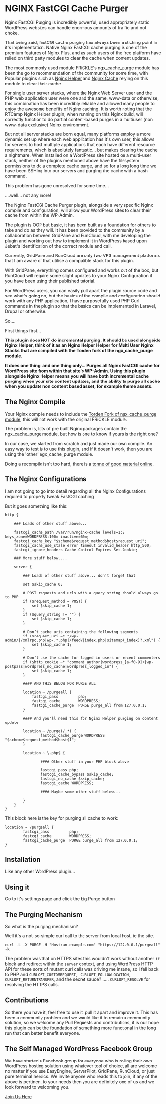 # NGINX FastCGI Cache Purger

Nginx FastCGI Purging is incredibly powerful, used appropriately static WordPress websites can handle enormous amounts of traffic and not choke.

That being said, fastCGI cache purging has always been a sticking point in it's implementation. Native Nginx FastCGI cache purging is one of the premium features of Nginx Plus, and as such users of the free platform have relied on third party modules to clear the cache when content updates.

The most commonly used module FRiCKLE's ngx_cache_purge module has been the go to recommendation of the community for some time, with Popular plugins such as [Nginx Helper](https://wordpress.org/plugins/nginx-helper/) and [Nginx Cache](https://wordpress.org/plugins/nginx-cache/) relying on this module to clear their cache.

For single user server stacks, where the Nginx Web Server user and the PHP web application user were one and the same, www-data or otherwise, this combination has been incredibly reliable and allowed many people to enjoy the awesome benefits of Nginx caching. It is worth noting that the RTCamp Nginx Helper plugin, when running on this Nginx build, will correctly function to do partial content-based purges in a multiuser (non www-data exclusive) Nginx environment. 

But not all server stacks are born equal, many platforms employ a more dynamic set up where each web application has it's own user, this allows for servers to host multiple applications that each have different resource requirements, which is absolutely fantastic... but makes clearing the cache a nightmare. When installed on a WordPress site hosted on a multi-user stack, neither of the plugins mentioned above have the filesystem permissions to do a complete cache purge, and so for a long long time we have been SSHing into our servers and purging the cache with a bash command.

This problem has gone unresolved for some time...

....well... not any more!

The Nginx FastCGI Cache Purger plugin, alongside a very specific Nginx compile and configuration, will allow your WordPress sites to clear their cache from within the WP-Admin.

The plugin is OOP but basic, it has been built as a foundation for others to take and do as they will. It has been provided to the community by a collaboration between GridPane and RunCloud, with me developing the plugin and working out how to implement it in WordPress based upon Jebat's identification of the correct module and call. 

Currently, GridPane and RunCloud are only two VPS management platforms that I am aware of that utilise a compatible stack for this plugin.

With GridPane, everything comes configured and works out of the box, but RunCloud will require some slight updates to your Nginx Configuration if you have been using their published tutorial.

For WordPress users, you can easily pull apart the plugin source code and see what's going on, but the basics of the compile and configuration should work with any PHP application, I have purposefully used PHP Curl commands in the plugin so that the basics can be implemented in Laravel, Drupal or otherwise.

So....

First things first...

**This plugin does NOT do incremental purging. It should be used alongside Nginx Helper, think of it as an Nginx Helper Helper for Multi User Nginx Stacks that are compiled with the Torden fork of the ngx_cache_purge module.**

**It does one thing, and one thing only... Purges all Nginx FastCGI cache for WordPress site from within that site's WP-Admin. Using this plugin alongside Nginx Helper means you will have both incremental cache purging when your site content updates, and the ability to purge all cache when you update non content based asset, for example theme assets.**

## The Nginx Compile

Your Nginx compile needs to include the [Torden Fork of ngx_cache_purge module](https://github.com/torden/ngx_cache_purge), this will not work with the original FRiCKLE module.

The problem is, lots of pre built Nginx packages contain the ngx_cache_purge module, but how is one to know if yours is the right one?

In our case, we started from scratch and just made our own compile. An easy way to test is to use this plugin, and if it doesn't work, then you are using the 'other' ngx_cache_purge module.

Doing a recompile isn't too hard, there is a [tonne of good material online](https://serversforhackers.com/c/compiling-third-party-modules-into-nginx).

## The Nginx Configurations

I am not going to go into detail regarding all the Nginx Configurations required to properly tweak FastCGI caching

But it goes something like this:

````
http {

    ### Loads of other stuff above...
    
    fastcgi_cache_path /var/run/nginx-cache levels=1:2 keys_zone=WORDPRESS:100m inactive=60m;
    fastcgi_cache_key "$scheme$request_method$host$request_uri";
    fastcgi_cache_use_stale error timeout invalid_header http_500;
    fastcgi_ignore_headers Cache-Control Expires Set-Cookie;
   
    ### More stuff below....
   
    server {
       
        ### Loads of other stuff above... don't forget that
        
        set $skip_cache 0;
        
        # POST requests and urls with a query string should always go to PHP
        if ($request_method = POST) {
            set $skip_cache 1;
        }   
        if ($query_string != "") {
            set $skip_cache 1;
        }   
        
        # Don’t cache uris containing the following segments
        if ($request_uri ~* "/wp-admin/|/xmlrpc.php|wp-.*.php|/feed/|index.php|sitemap(_index)?.xml") {
            set $skip_cache 1;
        }   
        
        # Don’t use the cache for logged in users or recent commenters
        if ($http_cookie ~* "comment_author|wordpress_[a-f0-9]+|wp-postpass|wordpress_no_cache|wordpress_logged_in") {
            set $skip_cache 1;
        }
        
        #### AND THIS BELOW FOR PURGE ALL
        
        location ~ /purgeall {
            fastcgi_pass         php;
            fastcgi_cache        WORDPRESS;
            fastcgi_cache_purge  PURGE purge_all from 127.0.0.1;
        }
        
        #### And you'll need this for Nginx Helper purging on content update
        
        location ~ /purge(/.*) {
        	    fastcgi_cache_purge WORDPRESS "$scheme$request_method$host$1";
        }	
        
        location ~ \.php$ {
                
                #### Other stuff in your PHP block above
                   
                fastcgi_pass php;
                fastcgi_cache_bypass $skip_cache;
                fastcgi_no_cache $skip_cache;
                fastcgi_cache WORDPRESS;
                
                #### Maybe some other stuff below...
                
        }
    }
}
````

This block here is the key for purging all cache to work:

````
location ~ /purgeall {
        fastcgi_pass         php;
        fastcgi_cache        WORDPRESS;
        fastcgi_cache_purge  PURGE purge_all from 127.0.0.1;
}
````

## Installation

Like any other WordPress plugin...

## Using it

Go to it's settings page and click the big Purge button

## The Purging Mechanism

So what is the purging mechanism?

Well it's a not-so-simple curl call to the server from local host, ie the site.

````
curl -L -X PURGE -H "Host:an-example.com" "https://127.0.0.1/purgeall" -k
````

The problem was that on HTTPS sites this wouldn't work without another `if` block and redirect within the `server` context, and using WordPress HTTP API for these sorts of mutant curl calls was driving me insane, so I fell back to PHP and `CURLOPT_CUSTOMREQUEST`, ` CURLOPT_FOLLOWLOCATION`, `CURLOPT_RETURNTRANSFER`, and the secret sauce? ..... `CURLOPT_RESOLVE` for resolving the HTTPS calls.

## Contributions

So there you have it, feel free to use it, pull it apart and improve it. This has been a community problem and we would like it to remain a community solution, so we welcome any Pull Requests and contributions, it is our hope this plugin can be the foundation of something more functional in the long run that can better benefit everyone.

## The Self Managed WordPress Facebook Group

We have started a Facebook group for everyone who is rolling their own WordPress hosting solution using whatever tool of choice, all are welcome no matter if you use EasyEngine, ServerPilot, GridPane, RunCloud, or just pure terminal heroics. We invite anyone who reads this to join, if any of the above is pertinent to your needs then you are definitely one of us and we look forward to welcoming you.

[Join Us Here](https://www.facebook.com/groups/selfmanagedwordpress)












